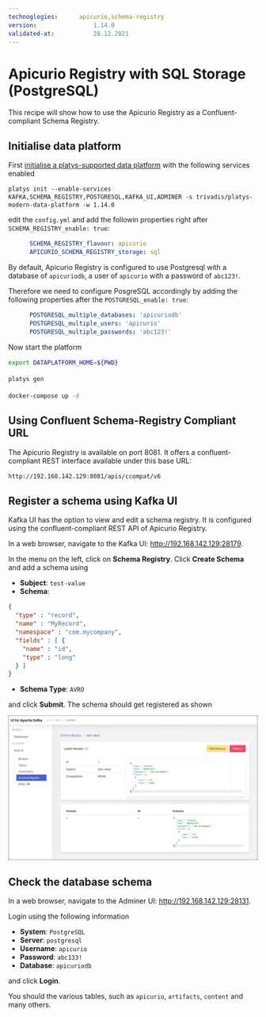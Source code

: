 ```yaml
---
technoglogies:      apicurio,schema-registry
version:				1.14.0
validated-at:			28.12.2021
---
```


# Apicurio Registry with SQL Storage (PostgreSQL)

This recipe will show how to use the Apicurio Registry as a Confluent-compliant Schema Registry.

## Initialise data platform

First [initialise a platys-supported data platform](../../../documentation/getting-started) with the following services enabled

```
platys init --enable-services KAFKA,SCHEMA_REGISTRY,POSTGRESQL,KAFKA_UI,ADMINER -s trivadis/platys-modern-data-platform -w 1.14.0
```

edit the `config.yml` and add the followin properties right after `SCHEMA_REGISTRY_enable: true`:


```yaml
      SCHEMA_REGISTRY_flavour: apicurio
      APICURIO_SCHEMA_REGISTRY_storage: sql  
```

By default, Apicurio Registry is configured to use Postgresql with a database of `apicuriodb`, a user of `apicurio` with a password of `abc123!`. 

Therefore we need to configure PosgreSQL accordingly by adding the following properties after the `POSTGRESQL_enable: true`: 

```yaml
      POSTGRESQL_multiple_databases: 'apicuriodb'
      POSTGRESQL_multiple_users: 'apicurio'
      POSTGRESQL_multiple_passwords: 'abc123!'
```

Now start the platform

```bash
export DATAPLATFORM_HOME=${PWD}

platys gen

docker-compose up -d
```

## Using Confluent Schema-Registry Compliant URL

The Apicurio Registry is available on port 8081. It offers a confluent-compliant REST interface available under this base URL:

```bash
http://192.168.142.129:8081/apis/ccompat/v6
```

## Register a schema using Kafka UI

Kafka UI has the option to view and edit a schema registry. It is configured using the confluent-compliant REST API of Apicurio Registry. 

In a web browser, navigate to the Kafka UI: <http://192.168.142.129:28179>.

In the menu on the left, click on **Schema Registry**. Click **Create Schema** and add a schema using

* **Subject**: `test-value` 
* **Schema**:

```json
{
  "type" : "record",
  "name" : "MyRecord",
  "namespace" : "com.mycompany",
  "fields" : [ {
    "name" : "id",
    "type" : "long"
  } ]
}
```
 * **Schema Type**: `AVRO`

and click **Submit**. The schema should get registered as shown

![](./images/kafka-ui-avro-schema.png)


## Check the database schema

In a web browser, navigate to the Adminer UI: <http://192.168.142.129:28131>.

Login using the following information

 * **System**: `PostgreSQL`
 * **Server**: `postgresql`
 * **Username**: `apicurio`
 * **Password**: `abc133!`
 * **Database**: `apicuriodb`

and click **Login**.

You should the various tables, such as `apicurio`, `artifacts`, `content` and many others.







